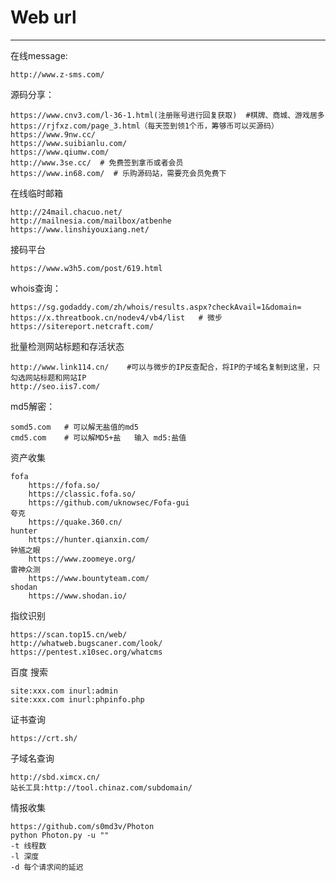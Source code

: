 # Web url

---

在线message:

```
http://www.z-sms.com/
```

源码分享：

```
https://www.cnv3.com/l-36-1.html(注册账号进行回复获取)  #棋牌、商城、游戏居多
https://rjfxz.com/page_3.html（每天签到领1个币，筹够币可以买源码）
https://www.9nw.cc/
https://www.suibianlu.com/
https://www.qiumw.com/
http://www.3se.cc/  # 免费签到拿币或者会员
https://www.in68.com/  # 乐购源码站，需要充会员免费下
```

在线临时邮箱

```
http://24mail.chacuo.net/
http://mailnesia.com/mailbox/atbenhe
https://www.linshiyouxiang.net/
```

接码平台

```
https://www.w3h5.com/post/619.html
```

whois查询：

```
https://sg.godaddy.com/zh/whois/results.aspx?checkAvail=1&domain=
https://x.threatbook.cn/nodev4/vb4/list   # 微步
https://sitereport.netcraft.com/
```

批量检测网站标题和存活状态

```
http://www.link114.cn/    #可以与微步的IP反查配合，将IP的子域名复制到这里，只勾选网站标题和网站IP
http://seo.iis7.com/
```

md5解密：

```
somd5.com   # 可以解无盐值的md5
cmd5.com    # 可以解MD5+盐   输入 md5:盐值
```

资产收集

```
fofa
    https://fofa.so/
    https://classic.fofa.so/
    https://github.com/uknowsec/Fofa-gui
夸克
	https://quake.360.cn/
hunter
	https://hunter.qianxin.com/
钟馗之眼
	https://www.zoomeye.org/
雷神众测
	https://www.bountyteam.com/
shodan
	https://www.shodan.io/

```

指纹识别

```
https://scan.top15.cn/web/
http://whatweb.bugscaner.com/look/
https://pentest.x10sec.org/whatcms
```

百度 搜索

```
site:xxx.com inurl:admin
site:xxx.com inurl:phpinfo.php
```

证书查询

```
https://crt.sh/
```

子域名查询

```
http://sbd.ximcx.cn/
站长工具:http://tool.chinaz.com/subdomain/
```

情报收集

```
https://github.com/s0md3v/Photon
python Photon.py -u "" 
-t 线程数
-l 深度
-d 每个请求间的延迟
```

